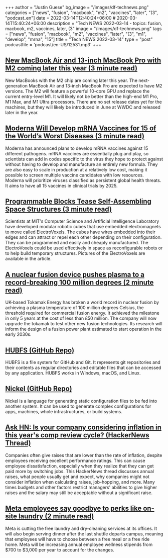 +++
author = "Justin Guese"
bg_image = "/images/df-technews.png"
categories = ["news", "fusion", "macbook", "m2", "vaccines", "later", "(3", "podcast_en"]
date = 2022-03-14T12:40:24+06:00 # 2020-03-14T15:40:24+06:00
description = "Tech NEWS 2022-03-14 - topics: fusion, macbook, m2, vaccines, later, (3"
image = "/images/df-technews.png"
tags = ["news", "fusion", "macbook", "m2", "vaccines", "later", "(3", "m1", "develop", "mrna", "15"]
title = "Tech NEWS 2022-03-14"
type = "post"
podcastfile = 'podcast/en-US/12531.mp3'
+++

## [New MacBook Air and 13-inch MacBook Pro with M2 coming later this year (3 minute read)](https://9to5mac.com/2022/03/10/exclusive-new-macbook-air-and-13-inch-macbook-pro-with-m2-coming-later-this-year/)

New MacBooks with the M2 chip are coming later this year. The next-generation MacBook Air and 13-inch MacBook Pro are expected to have M2 versions. The M2 will feature a powerful 10-core GPU and replace the current entry-level M1. It will likely not be better than the high-end M1 Pro, M1 Max, and M1 Ultra processors. There are no set release dates yet for the machines, but they will likely be introduced in June at WWDC and released later in the year.

## [Moderna Will Develop mRNA Vaccines for 15 of the World’s Worst Diseases (3 minute read)](https://singularityhub.com/2022/03/10/moderna-to-develop-mrna-vaccines-for-15-diseases-that-threaten-global-health/)

Moderna has announced plans to develop mRNA vaccines against 15 different pathogens. mRNA vaccines are essentially plug and play, so scientists can add in codes specific to the virus they hope to protect against without having to develop and manufacture an entirely new formula. They are also easy to scale in production at a relatively low cost, making it possible to screen multiple vaccine candidates with low resources. Moderna will prioritize viruses classified as persistent global health threats. It aims to have all 15 vaccines in clinical trials by 2025.

## [Programmable Blocks Tease Self-Assembling Space Structures (3 minute read)](https://spectrum.ieee.org/self-configurable-electrovoxel)

Scientists at MIT's Computer Science and Artificial Intelligence Laboratory have developed modular robotic cubes that use embedded electromagnets to move called ElectroVoxels. The cubes have wires embedded into their edges and can attract or repel each other depending on their configuration. They can be programmed and easily and cheaply manufactured. The ElectroVoxels could be used effectively in space as reconfigurable robots or to help build temporary structures. Pictures of the ElectroVoxels are available in the article.

## [A nuclear fusion device pushes plasma to a record-breaking 100 million degrees (2 minute read)](https://interestingengineering.com/nuclear-fusion-plasma-record)

UK-based Tokamak Energy has broken a world record in nuclear fusion by achieving a plasma temperature of 100 million degrees Celsius, the threshold required for commercial fusion energy. It achieved the milestone in only 5 years at the cost of less than £50 million. The company will now upgrade the tokamak to test other new fusion technologies. Its research will inform the design of a fusion power plant estimated to start operation in the early 2030s.

## [HUBFS (GitHub Repo)](https://github.com/winfsp/hubfs)

HUBFS is a file system for GitHub and Git. It represents git repositories and their contents as regular directories and editable files that can be accessed by any application. HUBFS works in Windows, macOS, and Linux.

## [Nickel (GitHub Repo)](https://github.com/tweag/nickel/)

Nickel is a language for generating static configuration files to be fed into another system. It can be used to generate complex configurations for apps, machines, whole infrastructures, or build systems.

## [Ask HN: Is your company considering inflation in this year's comp review cycle? (HackerNews Thread)](https://news.ycombinator.com/item?id=30635501/1/0100017f87e78e7e-4a452351-fb25-4740-aafe-0b167fb9fb4b-000000/FqPPpjt4wRYL5aaWh2ncKYtQYu7XdOl4f25FFQa6fQs=240)

Companies often give raises that are lower than the rate of inflation, despite employees receiving excellent performance ratings. This can cause employee dissatisfaction, especially when they realize that they can get paid more by switching jobs. This HackerNews thread discusses annual raises, what people usually get and expect, why companies might not consider inflation when calculating raises, job-hopping, and more. Many times budgets and other factors restrict managers' abilities to give higher raises and the salary may still be acceptable without a significant raise.

## [Meta employees say goodbye to perks like on-site laundry (2 minute read)](https://www.engadget.com/meta-employees-say-goodbye-to-perks-like-on-site-laundry-234802801.html)

Meta is cutting the free laundry and dry-cleaning services at its offices. It will also begin serving dinner after the last shuttle departs campus, meaning that employees will have to choose between a free meal or a free ride home. Meta will be increasing annual employee wellness stipends from $700 to $3,000 per year to account for the changes.

